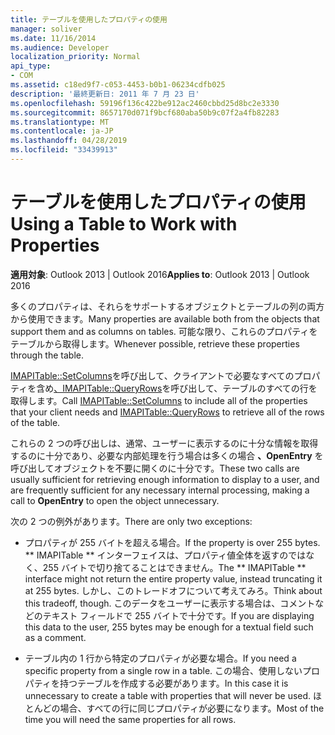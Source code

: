 ```yaml
---
title: テーブルを使用したプロパティの使用
manager: soliver
ms.date: 11/16/2014
ms.audience: Developer
localization_priority: Normal
api_type:
- COM
ms.assetid: c18ed9f7-c053-4453-b0b1-06234cdfb025
description: '最終更新日: 2011 年 7 月 23 日'
ms.openlocfilehash: 59196f136c422be912ac2460cbbd25d8bc2e3330
ms.sourcegitcommit: 8657170d071f9bcf680aba50b9c07f2a4fb82283
ms.translationtype: MT
ms.contentlocale: ja-JP
ms.lasthandoff: 04/28/2019
ms.locfileid: "33439913"
---
```

# <a name="using-a-table-to-work-with-properties"></a><span data-ttu-id="85acb-103">テーブルを使用したプロパティの使用</span><span class="sxs-lookup"><span data-stu-id="85acb-103">Using a Table to Work with Properties</span></span>

  
  
<span data-ttu-id="85acb-104">**適用対象**: Outlook 2013 | Outlook 2016</span><span class="sxs-lookup"><span data-stu-id="85acb-104">**Applies to**: Outlook 2013 | Outlook 2016</span></span> 
  
<span data-ttu-id="85acb-105">多くのプロパティは、それらをサポートするオブジェクトとテーブルの列の両方から使用できます。</span><span class="sxs-lookup"><span data-stu-id="85acb-105">Many properties are available both from the objects that support them and as columns on tables.</span></span> <span data-ttu-id="85acb-106">可能な限り、これらのプロパティをテーブルから取得します。</span><span class="sxs-lookup"><span data-stu-id="85acb-106">Whenever possible, retrieve these properties through the table.</span></span>
  
<span data-ttu-id="85acb-107">[IMAPITable::SetColumns](imapitable-setcolumns.md)を呼び出して、クライアントで必要なすべてのプロパティを含め[、IMAPITable::QueryRows](imapitable-queryrows.md)を呼び出して、テーブルのすべての行を取得します。</span><span class="sxs-lookup"><span data-stu-id="85acb-107">Call [IMAPITable::SetColumns](imapitable-setcolumns.md) to include all of the properties that your client needs and [IMAPITable::QueryRows](imapitable-queryrows.md) to retrieve all of the rows of the table.</span></span> 
  
<span data-ttu-id="85acb-108">これらの 2 つの呼び出しは、通常、ユーザーに表示するのに十分な情報を取得するのに十分であり、必要な内部処理を行う場合は多くの場合 **、OpenEntry** を呼び出してオブジェクトを不要に開くのに十分です。</span><span class="sxs-lookup"><span data-stu-id="85acb-108">These two calls are usually sufficient for retrieving enough information to display to a user, and are frequently sufficient for any necessary internal processing, making a call to **OpenEntry** to open the object unnecessary.</span></span> 
  
<span data-ttu-id="85acb-109">次の 2 つの例外があります。</span><span class="sxs-lookup"><span data-stu-id="85acb-109">There are only two exceptions:</span></span>
  
- <span data-ttu-id="85acb-110">プロパティが 255 バイトを超える場合。</span><span class="sxs-lookup"><span data-stu-id="85acb-110">If the property is over 255 bytes.</span></span> <span data-ttu-id="85acb-111">\*\* IMAPITable \*\* インターフェイスは、プロパティ値全体を返すのではなく、255 バイトで切り捨てることはできません。</span><span class="sxs-lookup"><span data-stu-id="85acb-111">The \*\* IMAPITable \*\* interface might not return the entire property value, instead truncating it at 255 bytes.</span></span> <span data-ttu-id="85acb-112">しかし、このトレードオフについて考えてみろ。</span><span class="sxs-lookup"><span data-stu-id="85acb-112">Think about this tradeoff, though.</span></span> <span data-ttu-id="85acb-113">このデータをユーザーに表示する場合は、コメントなどのテキスト フィールドで 255 バイトで十分です。</span><span class="sxs-lookup"><span data-stu-id="85acb-113">If you are displaying this data to the user, 255 bytes may be enough for a textual field such as a comment.</span></span> 
    
- <span data-ttu-id="85acb-114">テーブル内の 1 行から特定のプロパティが必要な場合。</span><span class="sxs-lookup"><span data-stu-id="85acb-114">If you need a specific property from a single row in a table.</span></span> <span data-ttu-id="85acb-115">この場合、使用しないプロパティを持つテーブルを作成する必要があります。</span><span class="sxs-lookup"><span data-stu-id="85acb-115">In this case it is unnecessary to create a table with properties that will never be used.</span></span> <span data-ttu-id="85acb-116">ほとんどの場合、すべての行に同じプロパティが必要になります。</span><span class="sxs-lookup"><span data-stu-id="85acb-116">Most of the time you will need the same properties for all rows.</span></span>
    

